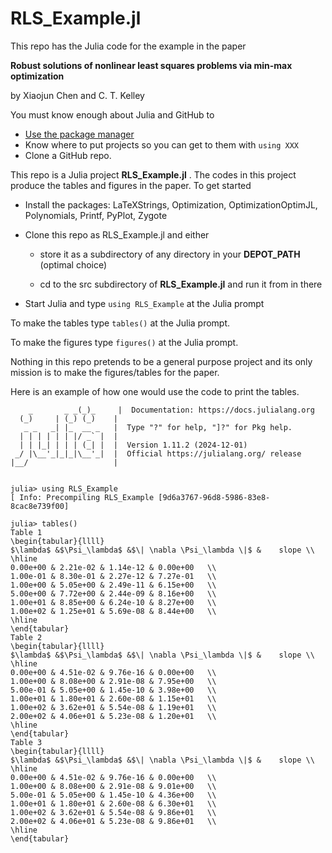 # RLS_Example.jl
This repo has the Julia code for the example in the paper

__Robust solutions of nonlinear least squares problems via min-max optimization__

by Xiaojun Chen and C. T. Kelley

You must know enough about Julia and GitHub to

   - [Use the package manager](https://docs.julialang.org/en/v1/stdlib/Pkg/)
   - Know where to put projects so you can get to them with ```using XXX```
   - Clone a GitHub repo.

This repo is a Julia project __RLS_Example.jl__ . The codes in this project produce the tables and figures in the paper. To get started

  - Install the packages: LaTeXStrings, Optimization, OptimizationOptimJL, Polynomials, Printf, PyPlot, Zygote

  - Clone this repo as RLS_Example.jl and either
  
    - store it as a subdirectory of any directory in your __DEPOT_PATH__ (optimal choice)
        
    - cd to the src subdirectory of __RLS_Example.jl__ and run it from in there
        
  - Start Julia and type ```using RLS_Example``` at the Julia prompt
  
To make the tables type ```tables()``` at the Julia prompt.

To make the figures type ```figures()``` at the Julia prompt.

Nothing in this repo pretends to be a general purpose project and its only mission is to make the figures/tables for the paper.

Here is an example of how one would use the code to print the tables.

```
    _       _ _(_)_     |  Documentation: https://docs.julialang.org
  (_)     | (_) (_)    |
   _ _   _| |_  __ _   |  Type "?" for help, "]?" for Pkg help.
  | | | | | | |/ _` |  |
  | | |_| | | | (_| |  |  Version 1.11.2 (2024-12-01)
 _/ |\__'_|_|_|\__'_|  |  Official https://julialang.org/ release
|__/                   |


julia> using RLS_Example
[ Info: Precompiling RLS_Example [9d6a3767-96d8-5986-83e8-8cac8e739f00]

julia> tables()
Table 1
\begin{tabular}{llll} 
$\lambda$ &$\Psi_\lambda$ &$\| \nabla \Psi_\lambda \|$ &    slope \\ 
\hline 
0.00e+00 & 2.21e-02 & 1.14e-12 & 0.00e+00   \\ 
1.00e-01 & 8.30e-01 & 2.27e-12 & 7.27e-01   \\ 
1.00e+00 & 5.05e+00 & 2.49e-11 & 6.15e+00   \\ 
5.00e+00 & 7.72e+00 & 2.44e-09 & 8.16e+00   \\ 
1.00e+01 & 8.85e+00 & 6.24e-10 & 8.27e+00   \\ 
1.00e+02 & 1.25e+01 & 5.69e-08 & 8.44e+00   \\ 
\hline 
\end{tabular} 
Table 2
\begin{tabular}{llll} 
$\lambda$ &$\Psi_\lambda$ &$\| \nabla \Psi_\lambda \|$ &    slope \\ 
\hline 
0.00e+00 & 4.51e-02 & 9.76e-16 & 0.00e+00   \\ 
1.00e+00 & 8.08e+00 & 2.91e-08 & 7.95e+00   \\ 
5.00e-01 & 5.05e+00 & 1.45e-10 & 3.98e+00   \\ 
1.00e+01 & 1.80e+01 & 2.60e-08 & 1.15e+01   \\ 
1.00e+02 & 3.62e+01 & 5.54e-08 & 1.19e+01   \\ 
2.00e+02 & 4.06e+01 & 5.23e-08 & 1.20e+01   \\ 
\hline 
\end{tabular} 
Table 3
\begin{tabular}{llll} 
$\lambda$ &$\Psi_\lambda$ &$\| \nabla \Psi_\lambda \|$ &    slope \\ 
\hline 
0.00e+00 & 4.51e-02 & 9.76e-16 & 0.00e+00   \\ 
1.00e+00 & 8.08e+00 & 2.91e-08 & 9.01e+00   \\ 
5.00e-01 & 5.05e+00 & 1.45e-10 & 4.36e+00   \\ 
1.00e+01 & 1.80e+01 & 2.60e-08 & 6.30e+01   \\ 
1.00e+02 & 3.62e+01 & 5.54e-08 & 9.86e+01   \\ 
2.00e+02 & 4.06e+01 & 5.23e-08 & 9.86e+01   \\ 
\hline 
\end{tabular} 

```
